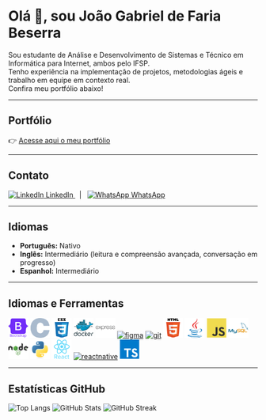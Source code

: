 # Olá 👋, sou João Gabriel de Faria Beserra

Sou estudante de Análise e Desenvolvimento de Sistemas e Técnico em Informática para Internet, ambos pelo IFSP.  
Tenho experiência na implementação de projetos, metodologias ágeis e trabalho em equipe em contexto real.  
Confira meu portfólio abaixo!

---

## Portfólio

👉 [Acesse aqui o meu portfólio](COLE_SEU_LINK_AQUI)

---

## Contato

<p>
  <a href="https://www.linkedin.com/in/jo%c3%a3o-gabriel-de-faria-beserra-b352a3305/" target="_blank">
    <img src="https://raw.githubusercontent.com/rahuldkjain/github-profile-readme-generator/master/src/images/icons/Social/linked-in-alt.svg" alt="LinkedIn" height="28" width="28" />
    LinkedIn
  </a>
  &nbsp; | &nbsp;
  <a href="https://wa.me/5512997215547" target="_blank">
    <img src="https://raw.githubusercontent.com/simple-icons/simple-icons/develop/icons/whatsapp.svg" alt="WhatsApp" height="28" width="28" />
    WhatsApp
  </a>
</p>

---

## Idiomas

- **Português:** Nativo  
- **Inglês:** Intermediário (leitura e compreensão avançada, conversação em progresso)  
- **Espanhol:** Intermediário

---

## Idiomas e Ferramentas

<a href="https://getbootstrap.com" target="_blank"><img src="https://raw.githubusercontent.com/devicons/devicon/master/icons/bootstrap/bootstrap-plain-wordmark.svg" alt="bootstrap" width="40" height="40"/></a>
<a href="https://www.cprogramming.com/" target="_blank"><img src="https://raw.githubusercontent.com/devicons/devicon/master/icons/c/c-original.svg" alt="c" width="40" height="40"/></a>
<a href="https://www.w3schools.com/css/" target="_blank"><img src="https://raw.githubusercontent.com/devicons/devicon/master/icons/css3/css3-original-wordmark.svg" alt="css3" width="40" height="40"/></a>
<a href="https://www.docker.com/" target="_blank"><img src="https://raw.githubusercontent.com/devicons/devicon/master/icons/docker/docker-original-wordmark.svg" alt="docker" width="40" height="40"/></a>
<a href="https://expressjs.com" target="_blank"><img src="https://raw.githubusercontent.com/devicons/devicon/master/icons/express/express-original-wordmark.svg" alt="express" width="40" height="40"/></a>
<a href="https://www.figma.com/" target="_blank"><img src="https://www.vectorlogo.zone/logos/figma/figma-icon.svg" alt="figma" width="40" height="40"/></a>
<a href="https://git-scm.com/" target="_blank"><img src="https://www.vectorlogo.zone/logos/git-scm/git-scm-icon.svg" alt="git" width="40" height="40"/></a>
<a href="https://www.w3.org/html/" target="_blank"><img src="https://raw.githubusercontent.com/devicons/devicon/master/icons/html5/html5-original-wordmark.svg" alt="html5" width="40" height="40"/></a>
<a href="https://www.java.com" target="_blank"><img src="https://raw.githubusercontent.com/devicons/devicon/master/icons/java/java-original.svg" alt="java" width="40" height="40"/></a>
<a href="https://developer.mozilla.org/en-US/docs/Web/JavaScript" target="_blank"><img src="https://raw.githubusercontent.com/devicons/devicon/master/icons/javascript/javascript-original.svg" alt="javascript" width="40" height="40"/></a>
<a href="https://www.mysql.com/" target="_blank"><img src="https://raw.githubusercontent.com/devicons/devicon/master/icons/mysql/mysql-original-wordmark.svg" alt="mysql" width="40" height="40"/></a>
<a href="https://nodejs.org" target="_blank"><img src="https://raw.githubusercontent.com/devicons/devicon/master/icons/nodejs/nodejs-original-wordmark.svg" alt="nodejs" width="40" height="40"/></a>
<a href="https://www.python.org" target="_blank"><img src="https://raw.githubusercontent.com/devicons/devicon/master/icons/python/python-original.svg" alt="python" width="40" height="40"/></a>
<a href="https://reactjs.org/" target="_blank"><img src="https://raw.githubusercontent.com/devicons/devicon/master/icons/react/react-original-wordmark.svg" alt="react" width="40" height="40"/></a>
<a href="https://reactnative.dev/" target="_blank"><img src="https://reactnative.dev/img/header_logo.svg" alt="reactnative" width="40" height="40"/></a>
<a href="https://www.typescriptlang.org/" target="_blank"><img src="https://raw.githubusercontent.com/devicons/devicon/master/icons/typescript/typescript-original.svg" alt="typescript" width="40" height="40"/></a>

---

## Estatísticas GitHub

![Top Langs](https://github-readme-stats.vercel.app/api/top-langs?username=jgabrielfbeserra&show_icons=true&locale=en&layout=compact)
![GitHub Stats](https://github-readme-stats.vercel.app/api?username=jgabrielfbeserra&show_icons=true&locale=en)
![GitHub Streak](https://github-readme-streak-stats.herokuapp.com/?user=jgabrielfbeserra&)

